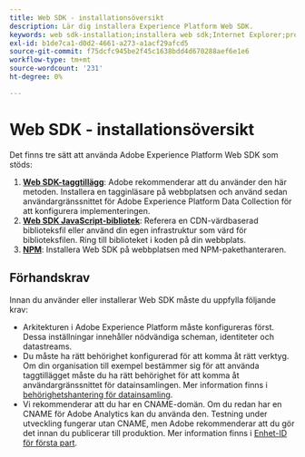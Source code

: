 ```yaml
---
title: Web SDK - installationsöversikt
description: Lär dig installera Experience Platform Web SDK.
keywords: web sdk-installation;installera web sdk;Internet Explorer;promise;npm-paket
exl-id: b1de7ca1-d0d2-4661-a273-a1acf29afcd5
source-git-commit: f75dcfc945be2f45c1638bdd4d670288aef6e1e6
workflow-type: tm+mt
source-wordcount: '231'
ht-degree: 0%

---
```


# Web SDK - installationsöversikt

Det finns tre sätt att använda Adobe Experience Platform Web SDK som stöds:

1. **[Web SDK-taggtillägg](extension.md)**: Adobe rekommenderar att du använder den här metoden. Installera en tagginläsare på webbplatsen och använd sedan användargränssnittet för Adobe Experience Platform Data Collection för att konfigurera implementeringen.
1. **[Web SDK JavaScript-bibliotek](library.md)**: Referera en CDN-värdbaserad biblioteksfil eller använd din egen infrastruktur som värd för biblioteksfilen. Ring till biblioteket i koden på din webbplats.
1. **[NPM](npm.md)**: Installera Web SDK på webbplatsen med NPM-pakethanteraren.

## Förhandskrav

Innan du använder eller installerar Web SDK måste du uppfylla följande krav:

* Arkitekturen i Adobe Experience Platform måste konfigureras först. Dessa inställningar innehåller nödvändiga scheman, identiteter och datastreams.
* Du måste ha rätt behörighet konfigurerad för att komma åt rätt verktyg. Om din organisation till exempel bestämmer sig för att använda taggtillägget måste du ha rätt behörighet för att komma åt användargränssnittet för datainsamlingen. Mer information finns i [behörighetshantering för datainsamling](https://experienceleague.adobe.com/docs/experience-platform/collection/permissions.html).
* Vi rekommenderar att du har en CNAME-domän. Om du redan har en CNAME för Adobe Analytics kan du använda den. Testning under utveckling fungerar utan CNAME, men Adobe rekommenderar att du gör det innan du publicerar till produktion. Mer information finns i [Enhet-ID för första part](../identity/first-party-device-ids.md).
